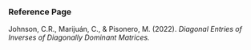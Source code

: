 ### Reference Page

Johnson, C.R., Marijuán, C., & Pisonero, M. (2022). _Diagonal Entries of Inverses of Diagonally Dominant Matrices._  